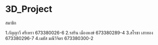 # 3D_Project
สมาชิก

1.กัญญาวี ศรีเหรา 673380026-6
2.รสริน เมืองหงษ์ 673380289-4
3.สโรชา เสาทอง 673380296-7
4.เมธัส มณีวิจิตร 673380300-2
